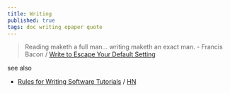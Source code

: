 ```yaml
---
title: Writing
published: true
tags: doc writing epaper quote
---
```

> Reading maketh a full man… writing maketh an exact man. - Francis Bacon / [Write to Escape Your Default Setting](https://news.ycombinator.com/item?id=43206174)

see also
- [Rules for Writing Software Tutorials](https://refactoringenglish.com/chapters/rules-for-software-tutorials/) / [HN](https://news.ycombinator.com/item?id=42574641)
